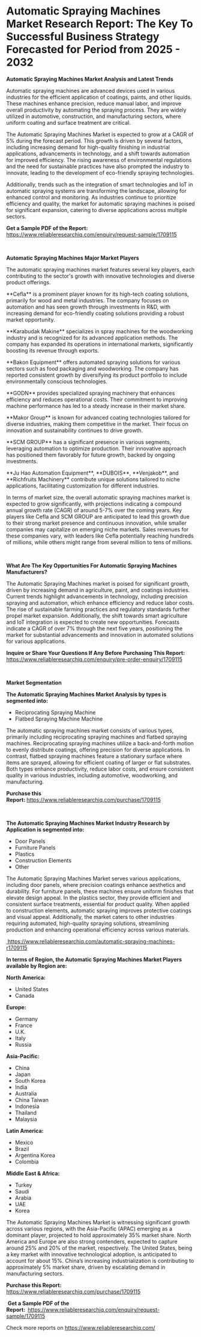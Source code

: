 <p><h1>Automatic Spraying Machines Market Research Report: The Key To Successful Business Strategy Forecasted for Period from 2025 - 2032</h1></p><p><strong>Automatic Spraying Machines Market Analysis and Latest Trends</strong></p>
<p><p>Automatic spraying machines are advanced devices used in various industries for the efficient application of coatings, paints, and other liquids. These machines enhance precision, reduce manual labor, and improve overall productivity by automating the spraying process. They are widely utilized in automotive, construction, and manufacturing sectors, where uniform coating and surface treatment are critical.</p><p>The Automatic Spraying Machines Market is expected to grow at a CAGR of 5% during the forecast period. This growth is driven by several factors, including increasing demand for high-quality finishing in industrial applications, advancements in technology, and a shift towards automation for improved efficiency. The rising awareness of environmental regulations and the need for sustainable practices have also prompted the industry to innovate, leading to the development of eco-friendly spraying technologies.</p><p>Additionally, trends such as the integration of smart technologies and IoT in automatic spraying systems are transforming the landscape, allowing for enhanced control and monitoring. As industries continue to prioritize efficiency and quality, the market for automatic spraying machines is poised for significant expansion, catering to diverse applications across multiple sectors.</p></p>
<p><strong>Get a Sample PDF of the Report:&nbsp;</strong> <a href="https://www.reliableresearchiq.com/enquiry/request-sample/1709115?utm_campaign=1088&utm_medium=2&utm_source=Github&utm_content=ia&utm_term=10012025&utm_id=automatic-spraying-machines">https://www.reliableresearchiq.com/enquiry/request-sample/1709115</a></p>
<p>&nbsp;</p>
<p><strong>Automatic Spraying Machines Major Market Players</strong></p>
<p><p>The automatic spraying machines market features several key players, each contributing to the sector's growth with innovative technologies and diverse product offerings.</p><p>**Cefla** is a prominent player known for its high-tech coating solutions, primarily for wood and metal industries. The company focuses on automation and has seen growth through investments in R&D, with increasing demand for eco-friendly coating solutions providing a robust market opportunity.</p><p>**Karabudak Makine** specializes in spray machines for the woodworking industry and is recognized for its advanced application methods. The company has expanded its operations in international markets, significantly boosting its revenue through exports.</p><p>**Bakon Equipment** offers automated spraying solutions for various sectors such as food packaging and woodworking. The company has reported consistent growth by diversifying its product portfolio to include environmentally conscious technologies.</p><p>**GODN** provides specialized spraying machinery that enhances efficiency and reduces operational costs. Their commitment to improving machine performance has led to a steady increase in their market share.</p><p>**Makor Group** is known for advanced coating technologies tailored for diverse industries, making them competitive in the market. Their focus on innovation and sustainability continues to drive growth.</p><p>**SCM GROUP** has a significant presence in various segments, leveraging automation to optimize production. Their innovative approach has positioned them favorably for future growth, backed by ongoing investments.</p><p>**Ju Hao Automation Equipment**, **DUBOIS**, **Venjakob**, and **Richfruits Machinery** contribute unique solutions tailored to niche applications, facilitating customization for different industries.</p><p>In terms of market size, the overall automatic spraying machines market is expected to grow significantly, with projections indicating a compound annual growth rate (CAGR) of around 5-7% over the coming years. Key players like Cefla and SCM GROUP are anticipated to lead this growth due to their strong market presence and continuous innovation, while smaller companies may capitalize on emerging niche markets. Sales revenues for these companies vary, with leaders like Cefla potentially reaching hundreds of millions, while others might range from several million to tens of millions.</p></p>
<p>&nbsp;</p>
<p><strong>What Are The Key Opportunities For Automatic Spraying Machines Manufacturers?</strong></p>
<p><p>The Automatic Spraying Machines market is poised for significant growth, driven by increasing demand in agriculture, paint, and coatings industries. Current trends highlight advancements in technology, including precision spraying and automation, which enhance efficiency and reduce labor costs. The rise of sustainable farming practices and regulatory standards further propel market expansion. Additionally, the shift towards smart agriculture and IoT integration is expected to create new opportunities. Forecasts indicate a CAGR of over 7% through the next five years, positioning the market for substantial advancements and innovation in automated solutions for various applications.</p></p>
<p><strong>Inquire or Share Your Questions If Any Before Purchasing This Report:</strong> <a href="https://www.reliableresearchiq.com/enquiry/pre-order-enquiry/1709115?utm_campaign=1088&utm_medium=2&utm_source=Github&utm_content=ia&utm_term=10012025&utm_id=automatic-spraying-machines">https://www.reliableresearchiq.com/enquiry/pre-order-enquiry/1709115</a></p>
<p>&nbsp;</p>
<p><strong>Market Segmentation</strong></p>
<p><strong>The Automatic Spraying Machines Market Analysis by types is segmented into:</strong></p>
<p><ul><li>Reciprocating Spraying Machine</li><li>Flatbed Spraying Machine Machine</li></ul></p>
<p><p>The automatic spraying machines market consists of various types, primarily including reciprocating spraying machines and flatbed spraying machines. Reciprocating spraying machines utilize a back-and-forth motion to evenly distribute coatings, offering precision for diverse applications. In contrast, flatbed spraying machines feature a stationary surface where items are sprayed, allowing for efficient coating of larger or flat substrates. Both types enhance productivity, reduce labor costs, and ensure consistent quality in various industries, including automotive, woodworking, and manufacturing.</p></p>
<p><strong>Purchase this Report:&nbsp;</strong><a href="https://www.reliableresearchiq.com/purchase/1709115?utm_campaign=1088&utm_medium=2&utm_source=Github&utm_content=ia&utm_term=10012025&utm_id=automatic-spraying-machines">https://www.reliableresearchiq.com/purchase/1709115</a></p>
<p>&nbsp;</p>
<p><strong>The Automatic Spraying Machines Market Industry Research by Application is segmented into:</strong></p>
<p><ul><li>Door Panels</li><li>Furniture Panels</li><li>Plastics</li><li>Construction Elements</li><li>Other</li></ul></p>
<p><p>The Automatic Spraying Machines Market serves various applications, including door panels, where precision coatings enhance aesthetics and durability. For furniture panels, these machines ensure uniform finishes that elevate design appeal. In the plastics sector, they provide efficient and consistent surface treatments, essential for product quality. When applied to construction elements, automatic spraying improves protective coatings and visual appeal. Additionally, the market caters to other industries requiring automated, high-quality spraying solutions, streamlining production and enhancing operational efficiency across various materials.</p></p>
<p><a href="https://www.reliableresearchiq.com/automatic-spraying-machines-r1709115?utm_campaign=1088&utm_medium=2&utm_source=Github&utm_content=ia&utm_term=10012025&utm_id=automatic-spraying-machines">&nbsp;https://www.reliableresearchiq.com/automatic-spraying-machines-r1709115</a></p>
<p><strong>In terms of Region, the Automatic Spraying Machines Market Players available by Region are:</strong></p>
<p>
    <p> <strong> North America: </strong>
        <ul>
            <li>United States</li>
            <li>Canada</li>
        </ul>
        </p> 
    <p> <strong> Europe: </strong>
        <ul>
            <li>Germany</li>
            <li>France</li>
            <li>U.K.</li>
            <li>Italy</li>
            <li>Russia</li>
        </ul>
        </p> 
    <p> <strong> Asia-Pacific: </strong>
        <ul>
            <li>China</li>
            <li>Japan</li>
            <li>South Korea</li>
            <li>India</li>
            <li>Australia</li>
            <li>China Taiwan</li>
            <li>Indonesia</li>
            <li>Thailand</li>
            <li>Malaysia</li>
        </ul>
        </p> 
    <p> <strong> Latin America: </strong>
        <ul>
            <li>Mexico</li>
            <li>Brazil</li>
            <li>Argentina Korea</li>
            <li>Colombia</li>
        </ul>
        </p> 
    <p> <strong> Middle East & Africa: </strong>
        <ul>
            <li>Turkey</li>
            <li>Saudi</li>
            <li>Arabia</li>
            <li>UAE</li>
            <li>Korea</li>
        </ul>
    </p>
    </p>
<p><p>The Automatic Spraying Machines Market is witnessing significant growth across various regions, with the Asia-Pacific (APAC) emerging as a dominant player, projected to hold approximately 35% market share. North America and Europe are also strong contenders, expected to capture around 25% and 20% of the market, respectively. The United States, being a key market with innovative technological adoption, is anticipated to account for about 15%. China’s increasing industrialization is contributing to approximately 5% market share, driven by escalating demand in manufacturing sectors.</p></p>
<p><strong>Purchase this Report: </strong><a href="https://www.reliableresearchiq.com/purchase/1709115?utm_campaign=1088&utm_medium=2&utm_source=Github&utm_content=ia&utm_term=10012025&utm_id=automatic-spraying-machines">https://www.reliableresearchiq.com/purchase/1709115</a></p>
<p>&nbsp;<strong>Get a Sample PDF of the Report:&nbsp;&nbsp;</strong><a href="https://www.reliableresearchiq.com/enquiry/request-sample/1709115?utm_campaign=1088&utm_medium=2&utm_source=Github&utm_content=ia&utm_term=10012025&utm_id=automatic-spraying-machines">https://www.reliableresearchiq.com/enquiry/request-sample/1709115</a></p>
<p><strong></strong></p>
<p>Check more reports on <a href="https://www.reliableresearchiq.com/?utm_campaign=1088&utm_medium=2&utm_source=Github&utm_content=ia&utm_term=10012025&utm_id=automatic-spraying-machines">https://www.reliableresearchiq.com/</a></p>